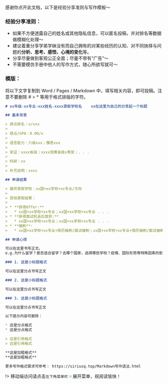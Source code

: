 感谢你点开此文档，以下是经验分享准则与写作模板～

### 经验分享准则：

* 如果不方便透露自己的姓名或其他隐私信息，可以匿名投稿，并对排名等数据做模糊化处理～
* 建议着重分享学弟学妹没有而自己拥有的对某些经历的认知、对不同抉择与问题的**分析、思考、感悟、心境的变化**等。
* 分享尽量做到客观公正全面；尽量不带有“广告”～
* 不需要模仿手册中他人的写作方式，随心所欲写就可～

### 模版：

将以下文字复制到 Word / Pages / Markdown 中，填写相关内容，即可投稿。注意不要删除 # > * 等用于格式排版的字符。

```markdown
# xx年级-xx专业-xxx姓名-xxxx录取学校名    xx在这里为自己的分享起一个标题

## 基本背景

> 绩点排名：x/xxx
>
> 绩点/GPA：0.00/x
>
> 语言能力：六级xxx；雅思xxx
>
> 奖证：xxxx省级；xxxx竞赛省级x等奖；. . . 
>
> 科研：xx
>
> 补充说明：xxxx

## 申请结果

> 最终录取学校：xx国+xx学校+xx专业/方向
>
> 其他录取结果：
>
> * **获得Offer:**
>   * xx国+xx学校+xx专业；xx国+xx学校+xx专业 . . .
> * **获得面试机会后放弃:**
>   * xx国+xx学校+xx专业；xx国+xx学校+xx专业 . . .
> * **被刷**:
>   * xx国+xx学校+xx专业+简历被刷/面试被刷；xx国+xx学校+xx专业+简历被刷/面试被刷 . . .

## 申请心得

可以在这里书写正文。
e.g.为什么留学？是否适合留学？去哪个国家，选择哪些学校？疫情、国际形势等特殊因素的影响？留学体验？收获？困境？申请过程？

### 1. 这是小标题格式

可以在这里分点书写正文

### 2. 这是小标题格式

可以在这里分点书写正文

### 3. 这是小标题格式

可以在这里分点书写正文

以下提示内容可删除：

* 这是分点格式
* 这是分点格式

> 这是引用格式
> 这是引用格式

**这是加粗格式**
**这是加粗格式**

更多写作格式需求可参考： https://siriusq.top/Markdown写作语法.html
```

!> 移动端访问请点击`左下角菜单栏` <strong><font color="42B983"> ≡ </font> </strong>展开菜单，祝阅读愉快！
<br>
